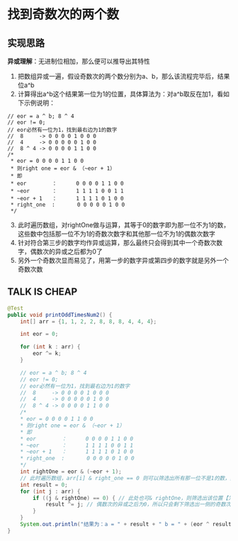 # 找到奇数次的两个数

## 实现思路
**异或理解**：无进制位相加，那么便可以推导出其特性

1. 把数组异或一遍，假设奇数次的两个数分别为a、b，那么该流程完毕后，结果位a^b
2. 计算得出a^b这个结果第一位为1的位置，具体算法为：对a^b取反在加1，看如下示例说明：

```shell
// eor = a ^ b; 8 ^ 4
// eor != 0;
// eor必然有一位为1，找到最右边为1的数字
//  8     -> 0 0 0 0 1 0 0 0
//  4     -> 0 0 0 0 0 1 0 0
//  8 ^ 4 -> 0 0 0 0 1 1 0 0
/*
 * eor = 0 0 0 0 1 1 0 0
 * 则right one = eor & （~eor + 1）
 * 即
 * eor        ：      0 0 0 0 1 1 0 0
 * ~eor       ：      1 1 1 1 0 0 1 1
 * ~eor + 1   ：      1 1 1 1 0 1 0 0
 * right_one  :       0 0 0 0 0 1 0 0
 */
```
3. 此时遍历数组，对rightOne做与运算，其等于0的数字即为那一位不为1的数，这些数中包括那一位不为1的奇数次数字和其他那一位不为1的偶数次数字
4. 针对符合第三步的数字均作异或运算，那么最终只会得到其中一个奇数次数字，偶数次的异或之后都为0了
5. 另外一个奇数次显而易见了，用第一步的数字异或第四步的数字就是另外一个奇数次数

## TALK IS CHEAP

```java
@Test
public void printOddTimesNum2() {
    int[] arr = {1, 1, 2, 2, 8, 8, 8, 4, 4, 4};

    int eor = 0;

    for (int k : arr) {
        eor ^= k;
    }

    // eor = a ^ b; 8 ^ 4
    // eor != 0;
    // eor必然有一位为1，找到最右边为1的数字
    //  8     -> 0 0 0 0 1 0 0 0
    //  4     -> 0 0 0 0 0 1 0 0
    //  8 ^ 4 -> 0 0 0 0 1 1 0 0
    /*
	* eor = 0 0 0 0 1 1 0 0
	* 则right one = eor & （~eor + 1）
	* 即
	* eor        ：      0 0 0 0 1 1 0 0
	* ~eor       ：      1 1 1 1 0 0 1 1
	* ~eor + 1   ：      1 1 1 1 0 1 0 0
	* right_one  :       0 0 0 0 0 1 0 0
	*/
    int rightOne = eor & (~eor + 1);
    // 此时遍历数组，arr[i] & right_one == 0 则可以筛选出所有那一位不是1的数，其中包括该位置【不为】1的偶数次的数字和奇数次数的其中一个数字
    int result = 0;
    for (int j : arr) {
        if ((j & rightOne) == 0) { // 此处也可& rightOne，则筛选出该位置【为】1的偶数次的数字和奇数次数的其中一个数字
            result ^= j; // 偶数次的异或之后为0，所以只会剩下筛选出一侧的奇数次的数
        }
    }
    System.out.println("结果为：a = " + result + " b = " + (eor ^ result));
}
```

